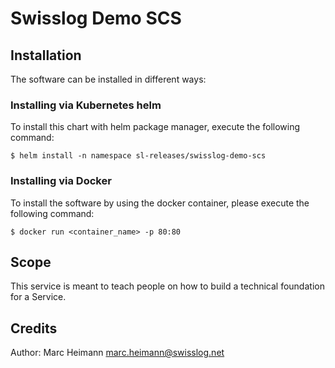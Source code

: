 # Swisslog Demo SCS

## Installation
The software can be installed in different ways:

### Installing via Kubernetes helm
To install this chart with helm package manager, execute the following command:
 
	$ helm install -n namespace sl-releases/swisslog-demo-scs

### Installing via Docker
To install the software by using the docker container, please execute the following command:

	$ docker run <container_name> -p 80:80 

## Scope
This service is meant to teach people on how to build a technical foundation for a Service.

## Credits

Author: Marc Heimann <marc.heimann@swisslog.net>